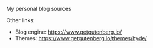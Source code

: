 My personal blog sources

Other links:

* Blog engine: https://www.getgutenberg.io/
* Themes: https://www.getgutenberg.io/themes/hyde/
